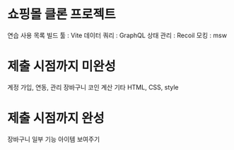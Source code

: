 # 쇼핑몰 클론 프로젝트
연습 사용 목록
빌드 툴 : Vite
데이터 쿼리 : GraphQL
상태 관리 : Recoil
모킹 : msw


# 제출 시점까지 미완성
계정 가입, 연동, 관리
장바구니 코인 계산
기타 HTML, CSS, style
# 제출 시점까지 완성
장바구니 일부 기능
아이템 보여주기
